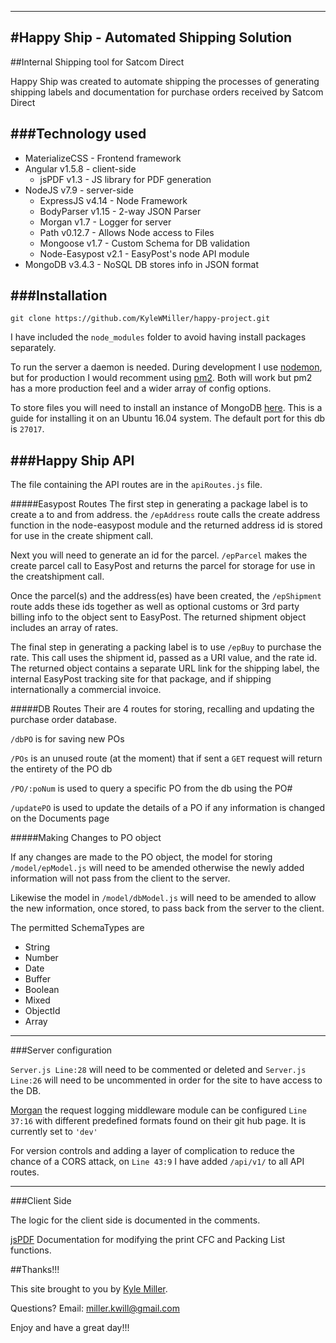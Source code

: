 ------
#Happy Ship - Automated Shipping Solution
------

##Internal Shipping tool for Satcom Direct

Happy Ship was created to automate shipping the processes of generating shipping labels and documentation for purchase orders received by Satcom Direct

###Technology used
---

* MaterializeCSS - Frontend framework
* Angular v1.5.8 - client-side
	* jsPDF v1.3 - JS library for PDF generation
* NodeJS v7.9 - server-side
	* ExpressJS v4.14 - Node Framework 
	* BodyParser v1.15 - 2-way JSON Parser
	* Morgan v1.7 - Logger for server
	* Path v0.12.7 - Allows Node access to Files  
	* Mongoose v1.7 - Custom Schema for DB validation
	* Node-Easypost v2.1 - EasyPost's node API module
* MongoDB v3.4.3 - NoSQL DB stores info in JSON format


###Installation 
---- 
`git clone https://github.com/KyleWMiller/happy-project.git`  

I have included the `node_modules` folder to avoid having install packages separately. 

To run the server a daemon is needed. During development I use [nodemon](https://nodemon.io/), but for production I would recomment using [pm2](http://pm2.keymetrics.io/). Both will work but pm2 has a more production feel and a wider array of config options.

To store files you will need to install an instance of MongoDB [here](https://www.howtoforge.com/tutorial/install-mongodb-on-ubuntu-16.04/).
This is a guide for installing it on an Ubuntu 16.04 system. The default port for this db is `27017`. 

###Happy Ship API
---
The file containing the API routes are in the `apiRoutes.js` file. 

#####Easypost Routes
The first step in generating a package label is to create a to and from address. the `/epAddress` route calls the create address function in the node-easypost module and the returned address id is stored for use in the create shipment call.

Next you will need to generate an id for the parcel. `/epParcel` makes the create parcel call to EasyPost and returns the parcel for storage for use in the creatshipment call.

Once the parcel(s) and the address(es) have been created, the `/epShipment` route  adds these ids together as well as optional customs or 3rd party billing info to the object sent to EasyPost. The returned shipment object includes an array of rates. 

The final step in generating a packing label is to use `/epBuy` to purchase the rate. This call uses the shipment id, passed as a URI value, and the rate id. The returned object contains a separate URL link for the shipping label, the internal EasyPost tracking site for that package, and if shipping internationally a commercial invoice.

#####DB Routes
Their are 4 routes for storing, recalling and updating the purchase order database. 

`/dbPO` is for saving new POs 

`/POs` is an unused route (at the moment) that if sent a `GET` request will return the entirety of the PO db

`/PO/:poNum` is used to query a specific PO from the db using the PO# 

`/updatePO` is used to update the details of a PO if any information is changed on the Documents page

#####Making Changes to PO object

If any changes are made to the PO object, the model for storing `/model/epModel.js` will need to be amended otherwise the newly added information will not pass from the client to the server. 

Likewise the model in `/model/dbModel.js` will need to be amended to allow the new information, once stored, to pass back from the server to the client. 

The permitted SchemaTypes are

* String
* Number
* Date
* Buffer
* Boolean
* Mixed
* ObjectId
* Array

-----

###Server configuration

`Server.js Line:28` will need to be commented or deleted and `Server.js Line:26` will need to be uncommented in order for the site to have access to the DB.

[Morgan](https://github.com/expressjs/morgan) the request logging middleware module can be configured `Line 37:16` with different predefined formats found on their git hub page. It is currently set to `'dev'`

For version controls and adding a layer of complication to reduce the chance of a CORS attack, on `Line 43:9` I have added `/api/v1/` to all API routes. 

----

###Client Side

The logic for the client side is documented in the comments. 

[jsPDF](http://rawgit.com/MrRio/jsPDF/master/docs/) Documentation for modifying the print CFC and Packing List functions. 


##Thanks!!!

This site brought to you by [Kyle Miller](https://github.com/KyleWMiller).

Questions?   Email: miller.kwill@gmail.com

Enjoy and have a great day!!!


 